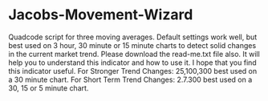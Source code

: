 # Jacobs-Movement-Wizard
Quadcode script for three moving averages. Default settings work well, but best used on 3 hour, 30 minute or 15 minute charts to detect solid changes in the current market trend.
Please download the read-me.txt file also. It will help you to understand this indicator and how to use it. I hope that you find this indicator useful. 
For Stronger Trend Changes: 25,100,300 best used on a 30 minute chart.
For Short Term Trend Changes: 2.7.300 best used on a 30, 15 or 5 minute chart.
